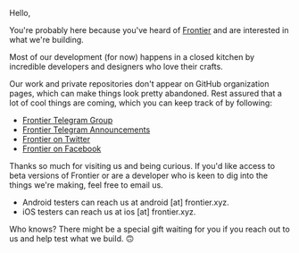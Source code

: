 Hello,

You're probably here because you've heard of [Frontier](https://frontier.xyz/) and are interested in what we're building. 

Most of our development (for now) happens in a closed kitchen by incredible developers and designers who love their crafts.

Our work and private repositories don't appear on GitHub organization pages, which can make things look pretty abandoned. Rest assured that a lot of cool things are coming, which you can keep track of by following:

- [Frontier Telegram Group](https://t.me/FrontierDotXYZ_Chat)
- [Frontier Telegram Announcements](https://t.me/FrontierDotXYZ)
- [Frontier on Twitter](https://twitter.com/FrontierDotXYZ)
- [Frontier on Facebook](https://www.facebook.com/FrontierDotXYZ)

Thanks so much for visiting us and being curious. If you'd like access to beta versions of Frontier or are a developer who is keen to dig into the things we're making, feel free to email us. 

- Android testers can reach us at android [at] frontier.xyz.
- iOS testers can reach us at ios [at] frontier.xyz. 

Who knows? There might be a special gift waiting for you if you reach out to us and help test what we build. 🙃
